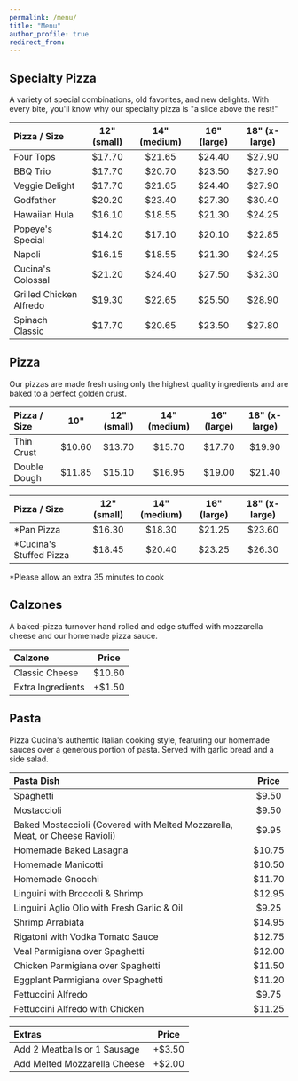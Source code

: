 ```yaml
---
permalink: /menu/
title: "Menu"
author_profile: true
redirect_from: 
---
```



## Specialty Pizza

A variety of special combinations, old favorites, and new delights. With every bite, you'll know why our specialty pizza is "a slice above the rest!"

| Pizza / Size | 12" (small) | 14" (medium) | 16" (large) | 18" (x-large) |
|:-------------|:-----------:|:------------:|:-----------:|:-------------:|
| Four Tops                           | $17.70 | $21.65 | $24.40 | $27.90 |
| BBQ Trio                            | $17.70 | $20.70 | $23.50 | $27.90 |
| Veggie Delight                      | $17.70 | $21.65 | $24.40 | $27.90 |
| Godfather                           | $20.20 | $23.40 | $27.30 | $30.40 |
| Hawaiian Hula                       | $16.10 | $18.55 | $21.30 | $24.25 |
| Popeye's Special                    | $14.20 | $17.10 | $20.10 | $22.85 |
| Napoli                              | $16.15 | $18.55 | $21.30 | $24.25 |
| Cucina's Colossal                   | $21.20 | $24.40 | $27.50 | $32.30 |
| Grilled Chicken Alfredo             | $19.30 | $22.65 | $25.50 | $28.90 |
| Spinach Classic                     | $17.70 | $20.65 | $23.50 | $27.80 |



## Pizza

Our pizzas are made fresh using only the highest quality ingredients and are baked to a perfect golden crust.

| Pizza / Size | 10" | 12" (small) | 14" (medium) | 16" (large) | 18" (x-large) |
|:-------------|:---:|:-----------:|:------------:|:-----------:|:-------------:|
| Thin Crust                       | $10.60 | $13.70 | $15.70 | $17.70 | $19.90 |
| Double Dough                     | $11.85 | $15.10 | $16.95 | $19.00 | $21.40 |



| Pizza / Size | 12" (small) | 14" (medium) | 16" (large) | 18" (x-large)  |
|:-------------|:-----------:|:------------:|:-----------:|:--------------:|
| \*Pan Pizza                          | $16.30 | $18.30 | $21.25 | $23.60 |
| \*Cucina's Stuffed Pizza             | $18.45 | $20.40 | $23.25 | $26.30 |

\*Please allow an extra 35 minutes to cook

## Calzones

A baked-pizza turnover hand rolled and edge stuffed with mozzarella cheese and our homemade pizza sauce.

| Calzone | Price | 
|:--------|:-----:|
| Classic Cheese    | $10.60 |
| Extra Ingredients | +$1.50 |



## Pasta

Pizza Cucina's authentic Italian cooking style, featuring our homemade sauces over a generous portion of pasta. Served with garlic bread and a side salad.

| Pasta Dish | Price | 
|:-----------|:-----:|
| Spaghetti                                                                   | $9.50  |
| Mostaccioli                                                                 | $9.50  |
| Baked Mostaccioli (Covered with Melted Mozzarella, Meat, or Cheese Ravioli) | $9.95  |
| Homemade Baked Lasagna                                                      | $10.75 |
| Homemade Manicotti                                                          | $10.50 |
| Homemade Gnocchi                                                            | $11.70 |
| Linguini with Broccoli & Shrimp                                             | $12.95 |
| Linguini Aglio Olio with Fresh Garlic & Oil                                 | $9.25  |
| Shrimp Arrabiata                                                            | $14.95 |
| Rigatoni with Vodka Tomato Sauce                                            | $12.75 |
| Veal Parmigiana over Spaghetti                                              | $12.00 |
| Chicken Parmigiana over Spaghetti                                           | $11.50 |
| Eggplant Parmigiana over Spaghetti                                          | $11.20 |
| Fettuccini Alfredo                                                          | $9.75  |
| Fettuccini Alfredo with Chicken                                             | $11.25 |

| Extras | Price |
|:-------|:-----:|
| Add 2 Meatballs or 1 Sausage | +$3.50 |
| Add Melted Mozzarella Cheese | +$2.00 |
